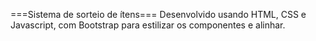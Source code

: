 ===Sistema de sorteio de ítens===
Desenvolvido usando HTML, CSS e Javascript, com Bootstrap para estilizar os componentes e alinhar.